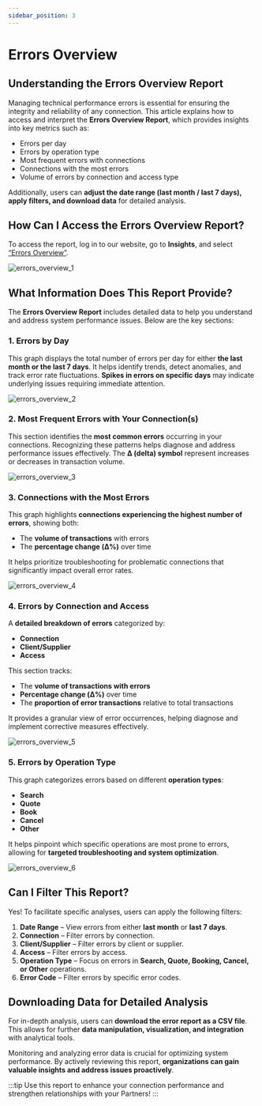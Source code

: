 ```yaml
---
sidebar_position: 3
---
```


# Errors Overview

## Understanding the Errors Overview Report
Managing technical performance errors is essential for ensuring the integrity and reliability of any connection. This article explains how to access and interpret the **Errors Overview Report**, which provides insights into key metrics such as:

- Errors per day
- Errors by operation type
- Most frequent errors with connections
- Connections with the most errors
- Volume of errors by connection and access type

Additionally, users can **adjust the date range (last month / last 7 days), apply filters, and download data** for detailed analysis.

## How Can I Access the Errors Overview Report?

To access the report, log in to our website, go to **Insights**, and select [“Errors Overview”](https://app.travelgate.com/insights/errors-overview).

![errors_overview_1](https://storage.travelgate.com/kbase/errors_overview_1.jpg)

## What Information Does This Report Provide?

The **Errors Overview Report** includes detailed data to help you understand and address system performance issues. Below are the key sections:

### 1. Errors by Day

This graph displays the total number of errors per day for either **the last month or the last 7 days**. It helps identify trends, detect anomalies, and track error rate fluctuations. **Spikes in errors on specific days** may indicate underlying issues requiring immediate attention.

![errors_overview_2](https://storage.travelgate.com/kbase/errors_overview_2.jpg)

### 2. Most Frequent Errors with Your Connection(s)

This section identifies the **most common errors** occurring in your connections. Recognizing these patterns helps diagnose and address performance issues effectively. The **Δ (delta) symbol** represent increases or decreases in transaction volume.

![errors_overview_3](https://storage.travelgate.com/kbase/errors_overview_3.jpg)

### 3. Connections with the Most Errors

This graph highlights **connections experiencing the highest number of errors**, showing both:
- The **volume of transactions** with errors
- The **percentage change (Δ%)** over time

It helps prioritize troubleshooting for problematic connections that significantly impact overall error rates.

![errors_overview_4](https://storage.travelgate.com/kbase/errors_overview_4.jpg)

### 4. Errors by Connection and Access

A **detailed breakdown of errors** categorized by:
- **Connection**
- **Client/Supplier**
- **Access**

This section tracks:
- The **volume of transactions with errors**
- **Percentage change (Δ%)** over time
- The **proportion of error transactions** relative to total transactions

It provides a granular view of error occurrences, helping diagnose and implement corrective measures effectively.

![errors_overview_5](https://storage.travelgate.com/kbase/errors_overview_5.jpg)

### 5. Errors by Operation Type

This graph categorizes errors based on different **operation types**:
- **Search**
- **Quote**
- **Book**
- **Cancel**
- **Other**

It helps pinpoint which specific operations are most prone to errors, allowing for **targeted troubleshooting and system optimization**.

![errors_overview_6](https://storage.travelgate.com/kbase/errors_overview_6.jpg)

## Can I Filter This Report?

Yes! To facilitate specific analyses, users can apply the following filters:

1. **Date Range** – View errors from either **last month** or **last 7 days**.
2. **Connection** – Filter errors by connection.
3. **Client/Supplier** – Filter errors by client or supplier.
4. **Access** – Filter errors by access.
5. **Operation Type** – Focus on errors in **Search, Quote, Booking, Cancel, or Other** operations.
6. **Error Code** – Filter errors by specific error codes.

## Downloading Data for Detailed Analysis

For in-depth analysis, users can **download the error report as a CSV file**. This allows for further **data manipulation, visualization, and integration** with analytical tools.

Monitoring and analyzing error data is crucial for optimizing system performance. By actively reviewing this report, **organizations can gain valuable insights and address issues proactively**.

:::tip
Use this report to enhance your connection performance and strengthen relationships with your Partners!
:::
